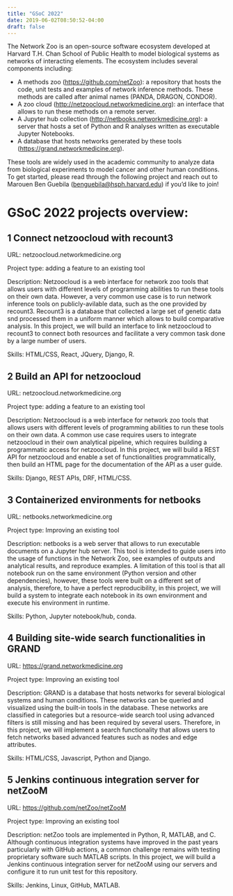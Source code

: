 ```yaml
---
title: "GSoC 2022"
date: 2019-06-02T08:50:52-04:00
draft: false
---
```


The Network Zoo is an open-source software ecosystem developed at Harvard T.H. Chan School of Public Health to model biological systems as networks of interacting elements. 
The ecosystem includes several components including:
-	A methods zoo (https://github.com/netZoo): a repository that hosts the code, unit tests and examples of network inference methods. These methods are called after animal names (PANDA, DRAGON, CONDOR).
-	A zoo cloud (http://netzoocloud.networkmedicine.org): an interface that allows to run these methods on a remote server.
-	A Jupyter hub collection (http://netbooks.networkmedicine.org): a server that hosts a set of Python and R analyses written as executable Jupyter Notebooks.
-	A database that hosts networks generated by these tools (https://grand.networkmedicine.org).

These tools are widely used in the academic community to analyze data from biological experiments to model cancer and other human conditions. To get started, please read through the following project and reach out to Marouen Ben Guebila (benguebila@hsph.harvard.edu) if you’d like to join!

# GSoC 2022 projects overview:

## 1 Connect netzoocloud with recount3

URL: netzoocloud.networkmedicine.org

Project type: adding a feature to an existing tool

Description: Netzoocloud is a web interface for network zoo tools that allows users with different levels of programming abilities to run these tools on their own data. However, a very common use case is to run network inference tools on publicly-avilable data, such as the one provided by recount3. Recount3 is a database that collected a large set of genetic data snd processed them in a uniform manner which allows to build comparative analysis. In this project, we will build an interface to link netzoocloud to recount3 to connect both resources and facilitate a very common task done by a large number of users.

Skills: HTML/CSS, React, JQuery, Django, R.

## 2 Build an API for netzoocloud

URL: netzoocloud.networkmedicine.org

Project type: adding a feature to an existing tool

Description: Netzoocloud is a web interface for network zoo tools that allows users with different levels of programming abilities to run these tools on their own data. A common use case requires users to integrate netzoocloud in their own analytical pipeline, which requires building a programmatic access for netzoocloud. In this project, we will build a REST API for netzoocloud and enable a set of functionalities programmatically, then build an HTML page for the documentation of the API as a user guide.

Skills: Django, REST APIs, DRF, HTML/CSS.

## 3 Containerized environments for netbooks

URL: netbooks.networkmedicine.org

Project type: Improving an existing tool

Description: netbooks is a web server that allows to run executable documents on a Jupyter hub server. This tool is intended to guide users into the usage of functions in the Network Zoo, see examples of outputs and analytical results, and reproduce examples. A limitation of this tool is that all notebook run on the same environment (Python version and other dependencies), however, these tools were built on a different set of analysis, therefore, to have a perfect reproducibility, in this project, we will build a system to integrate each notebook in its own environment and execute his environment in runtime.

Skills: Python, Jupyter notebook/hub, conda.

## 4 Building site-wide search functionalities in GRAND

URL: https://grand.networkmedicine.org

Project type: Improving an existing tool

Description: GRAND is a database that hosts networks for several biological systems and human conditions. These networks can be queried and visualized using the built-in tools in the database. These networks are classified in categories but a resource-wide search tool using advanced filters is still missing and has been required by several users. Therefore, in this project, we will implement a search functionality that allows users to fetch networks based advanced features such as nodes and edge attributes.

Skills: HTML/CSS, Javascript, Python and Django.

## 5 Jenkins continuous integration server for netZooM

URL: https://github.com/netZoo/netZooM

Project type: Improving an existing tool

Description: netZoo tools are implemented in Python, R, MATLAB, and C. Although continuous integration systems have improved in the past years particularly with GitHub actions, a common challenge remains with testing proprietary software such MATLAB scripts. In this project, we will build a Jenkins continuous integration server for netZooM using our servers and configure it to run unit test for this repository.

Skills: Jenkins, Linux, GitHub, MATLAB.
